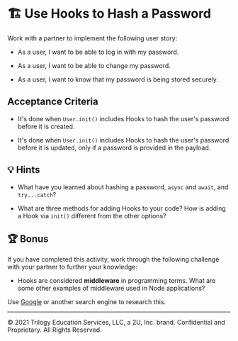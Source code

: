 # 🏗️ Use Hooks to Hash a Password

Work with a partner to implement the following user story:

- As a user, I want to be able to log in with my password.

- As a user, I want to be able to change my password.

- As a user, I want to know that my password is being stored securely.

## Acceptance Criteria

- It's done when `User.init()` includes Hooks to hash the user's password before it is created.

- It's done when `User.init()` includes Hooks to hash the user's password before it is updated, only if a password is provided in the payload.

## 💡 Hints

- What have you learned about hashing a password, `async` and `await`, and `try...catch`?

- What are three methods for adding Hooks to your code? How is adding a Hook via `init()` different from the other options?

## 🏆 Bonus

If you have completed this activity, work through the following challenge with your partner to further your knowledge:

- Hooks are considered **middleware** in programming terms. What are some other examples of middleware used in Node applications?

Use [Google](https://www.google.com) or another search engine to research this.

---

© 2021 Trilogy Education Services, LLC, a 2U, Inc. brand. Confidential and Proprietary. All Rights Reserved.
